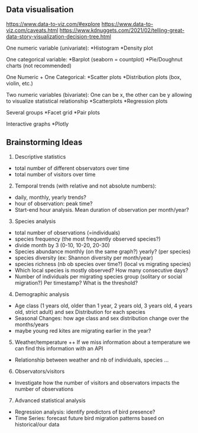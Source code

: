 ## Data visualisation
https://www.data-to-viz.com/#explore
https://www.data-to-viz.com/caveats.html
https://www.kdnuggets.com/2021/02/telling-great-data-story-visualization-decision-tree.html

One numeric variable (univariate):
*Histogram
*Density plot

One categorical variable:
*Barplot (seaborn = countplot)
*Pie/Doughnut charts (not recommended)

One Numeric + One Categorical:
*Scatter plots
*Distribution plots (box, violin, etc.)

Two numeric variables (bivariate):
One can be x, the other can be y allowing to visualize statistical relationship
*Scatterplots
*Regression plots

Several groups
*Facet grid
*Pair plots

Interactive graphs
*Plotly

## Brainstorming Ideas
1) Descriptive statistics
  - total number of different observators over time
  - total number of visitors over time


2) Temporal trends (with relative and not absolute numbers):
- daily, monthly, yearly trends?
- hour of observation: peak time?
- Start-end hour analysis. Mean duration of observation per month/year?

3) Species analysis
  - total number of observations (=individuals)
  - species frequency (the most frequently observed species?)
  - divide month by 3 (0-10, 10-20, 20-30)
  - Species abundance monthly (on the same graph?) yearly? (per species)
  - species diversity (ex: Shannon diversity per month/year)
  - species richness (nb ob species over time?) (local vs migrating species)
  - Which local species is mostly observed? How many consecutive days?
  - Number of individuals per migrating species group (solitary or social migration?) Per timestamp? What is the threshold?

4) Demographic analysis
- Age class (1 years old, older than 1 year, 2 years old, 3 years old, 4 years old, strict adult) and sex Distribution for each species
- Seasonal Changes: how age class and sex distribution change over the months/years
- maybe young red kites are migrating earlier in the year?

5) Weather/temperature
++ If we miss information about a temperature we can find this information with an API
- Relationship between weather and nb of individuals, species ...

6) Observators/visitors
- Investigate how the number of visitors and observators impacts the number of observations



7) Advanced statistical analysis
- Regression analysis: identify predictors of bird presence?
- Time Series: forecast future bird migration patterns based on historical/our data
